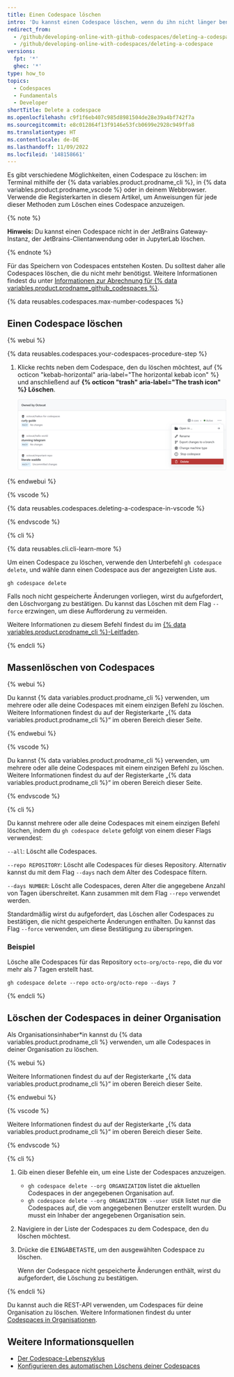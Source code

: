 ```yaml
---
title: Einen Codespace löschen
intro: 'Du kannst einen Codespace löschen, wenn du ihn nicht länger benötigst.'
redirect_from:
  - /github/developing-online-with-github-codespaces/deleting-a-codespace
  - /github/developing-online-with-codespaces/deleting-a-codespace
versions:
  fpt: '*'
  ghec: '*'
type: how_to
topics:
  - Codespaces
  - Fundamentals
  - Developer
shortTitle: Delete a codespace
ms.openlocfilehash: c9f1f6eb407c985d8981504de28e39a4bf742f7a
ms.sourcegitcommit: e8c012864f13f9146e53fcb0699e2928c949ffa8
ms.translationtype: HT
ms.contentlocale: de-DE
ms.lasthandoff: 11/09/2022
ms.locfileid: '148158661'
---
```

Es gibt verschiedene Möglichkeiten, einen Codespace zu löschen: im Terminal mithilfe der {% data variables.product.prodname_cli %}, in {% data variables.product.prodname_vscode %} oder in deinem Webbrowser. Verwende die Registerkarten in diesem Artikel, um Anweisungen für jede dieser Methoden zum Löschen eines Codespace anzuzeigen.

{% note %}

**Hinweis:** Du kannst einen Codespace nicht in der JetBrains Gateway-Instanz, der JetBrains-Clientanwendung oder in JupyterLab löschen.

{% endnote %}

Für das Speichern von Codespaces entstehen Kosten. Du solltest daher alle Codespaces löschen, die du nicht mehr benötigst. Weitere Informationen findest du unter [Informationen zur Abrechnung für {% data variables.product.prodname_github_codespaces %}](/billing/managing-billing-for-github-codespaces/about-billing-for-github-codespaces).

{% data reusables.codespaces.max-number-codespaces %}

## Einen Codespace löschen

{% webui %}

{% data reusables.codespaces.your-codespaces-procedure-step %}
1. Klicke rechts neben dem Codespace, den du löschen möchtest, auf {% octicon "kebab-horizontal" aria-label="The horizontal kebab icon" %} und anschließend auf **{% octicon "trash" aria-label="The trash icon" %} Löschen**.

   ![Schaltfläche „Löschen“](/assets/images/help/codespaces/delete-codespace.png)

{% endwebui %}

{% vscode %}

{% data reusables.codespaces.deleting-a-codespace-in-vscode %}

{% endvscode %}


{% cli %}

{% data reusables.cli.cli-learn-more %}

Um einen Codespace zu löschen, verwende den Unterbefehl `gh codespace delete`, und wähle dann einen Codespace aus der angezeigten Liste aus.

```shell
gh codespace delete
```

Falls noch nicht gespeicherte Änderungen vorliegen, wirst du aufgefordert, den Löschvorgang zu bestätigen. Du kannst das Löschen mit dem Flag `--force` erzwingen, um diese Aufforderung zu vermeiden.

Weitere Informationen zu diesem Befehl findest du im [{% data variables.product.prodname_cli %}-Leitfaden](https://cli.github.com/manual/gh_codespace_delete).

{% endcli %}

## Massenlöschen von Codespaces

{% webui %}

Du kannst {% data variables.product.prodname_cli %} verwenden, um mehrere oder alle deine Codespaces mit einem einzigen Befehl zu löschen. Weitere Informationen findest du auf der Registerkarte „{% data variables.product.prodname_cli %}“ im oberen Bereich dieser Seite.

{% endwebui %}

{% vscode %}

Du kannst {% data variables.product.prodname_cli %} verwenden, um mehrere oder alle deine Codespaces mit einem einzigen Befehl zu löschen. Weitere Informationen findest du auf der Registerkarte „{% data variables.product.prodname_cli %}“ im oberen Bereich dieser Seite.

{% endvscode %}


{% cli %}

Du kannst mehrere oder alle deine Codespaces mit einem einzigen Befehl löschen, indem du `gh codespace delete` gefolgt von einem dieser Flags verwendest:

`--all`: Löscht alle Codespaces.

`--repo REPOSITORY`: Löscht alle Codespaces für dieses Repository. Alternativ kannst du mit dem Flag `--days` nach dem Alter des Codespace filtern.

`--days NUMBER`: Löscht alle Codespaces, deren Alter die angegebene Anzahl von Tagen überschreitet. Kann zusammen mit dem Flag `--repo` verwendet werden.

Standardmäßig wirst du aufgefordert, das Löschen aller Codespaces zu bestätigen, die nicht gespeicherte Änderungen enthalten. Du kannst das Flag `--force` verwenden, um diese Bestätigung zu überspringen. 

### Beispiel

Lösche alle Codespaces für das Repository `octo-org/octo-repo`, die du vor mehr als 7 Tagen erstellt hast.

```
gh codespace delete --repo octo-org/octo-repo --days 7
```

{% endcli %}

## Löschen der Codespaces in deiner Organisation

Als Organisationsinhaber*in kannst du {% data variables.product.prodname_cli %} verwenden, um alle Codespaces in deiner Organisation zu löschen.

{% webui %}

Weitere Informationen findest du auf der Registerkarte „{% data variables.product.prodname_cli %}“ im oberen Bereich dieser Seite.

{% endwebui %}

{% vscode %}

Weitere Informationen findest du auf der Registerkarte „{% data variables.product.prodname_cli %}“ im oberen Bereich dieser Seite.

{% endvscode %}

{% cli %}

1. Gib einen dieser Befehle ein, um eine Liste der Codespaces anzuzeigen.
   * `gh codespace delete --org ORGANIZATION` listet die aktuellen Codespaces in der angegebenen Organisation auf. 
   * `gh codespace delete --org ORGANIZATION --user USER` listet nur die Codespaces auf, die vom angegebenen Benutzer erstellt wurden.
   Du musst ein Inhaber der angegebenen Organisation sein.
1. Navigiere in der Liste der Codespaces zu dem Codespace, den du löschen möchtest.
1. Drücke die <kbd>EINGABETASTE</kbd>, um den ausgewählten Codespace zu löschen.

   Wenn der Codespace nicht gespeicherte Änderungen enthält, wirst du aufgefordert, die Löschung zu bestätigen.

{% endcli %}

Du kannst auch die REST-API verwenden, um Codespaces für deine Organisation zu löschen. Weitere Informationen findest du unter [Codespaces in Organisationen](/rest/codespaces/organizations#delete-a-codespace-from-the-organization).

## Weitere Informationsquellen
- [Der Codespace-Lebenszyklus](/codespaces/developing-in-codespaces/the-codespace-lifecycle)
- [Konfigurieren des automatischen Löschens deiner Codespaces](/codespaces/customizing-your-codespace/configuring-automatic-deletion-of-your-codespaces)
